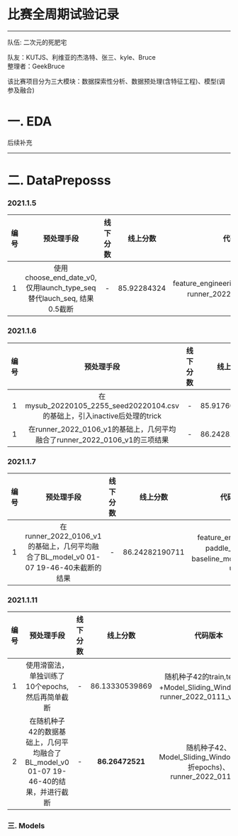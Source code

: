 # 比赛全周期试验记录
-------------------------------------------------------------
队伍: 二次元的死肥宅

队友：KUTJS、利维亚的杰洛特、张三、kyle、Bruce <br>
整理者：GeekBruce <br>

该比赛项目分为三大模块：数据探索性分析、数据预处理(含特征工程)、模型(调参及融合)


# 一. EDA
后续补充

-------------------------------------------------------------

# 二. DataPreposss

### 2021.1.5

|编号|预处理手段|线下分数|线上分数|代码版本|数据版本|
|:--:|:--:|:--:|:--:|:--:|:--:|
|1|使用choose_end_date_v0, 仅用launch_type_seq替代lauch_seq, 结果0.5截断|-|85.92284324|feature_engineering_2022_0105_v1、runner_2022_0105_v1、tools|mysub_20220105_2309_seed20220104|

### 2021.1.6

|编号|预处理手段|线下分数|线上分数|代码版本|数据版本|
|:--:|:--:|:--:|:--:|:--:|:--:|
|1|在mysub_20220105_2255_seed20220104.csv的基础上，引入inactive后处理的trick|-|85.91760549297|feature_engineering_2022_0105_v1、runner_2022_0106_v1、tools|mysub_20220106_1639_seed20210104|
|1|在runner_2022_0106_v1的基础上，几何平均融合了runner_2022_0106_v1的三项结果|-|86.24282190711|feature_engineering_2022_0105_v1、runner_2022_0106_v1、tools|mysub_20220106_2353_seed20210104|

### 2021.1.7

|编号|预处理手段|线下分数|线上分数|代码版本|数据版本|
|:--:|:--:|:--:|:--:|:--:|:--:|
|1|在runner_2022_0106_v1的基础上，几何平均融合了BL_model_v0 01-07 19-46-40未截断的结果|-|86.24282190711|feature_engineering、paddle_models、baseline_model_paddle、util|mysub_20220107_2025_seed20210104|

### 2021.1.11

|编号|预处理手段|线下分数|线上分数|代码版本|数据版本|
|:--:|:--:|:--:|:--:|:--:|:--:|
|1|使用滑窗法，单独训练了10个epochs,然后再简单截断|-|86.13330539869|随机种子42的train,test数据+Model_Sliding_Window.py、runner_2022_0111_v1.ipynb|mysub_20220111_2135_seed20210109|
|2|在随机种子42的数据基础上，几何平均融合了BL_model_v0 01-07 19-46-40的结果，并进行截断|-|**86.26472521**|随机种子42、Model_Sliding_Window.py(10折epochs)、runner_2022_0111_v2|mysub_20220111_2155_seed20220109|



### 三. Models
